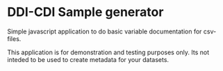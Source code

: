# DDI-CDI Sample generator

Simple javascript application to do basic variable documentation for csv-files.

This application is for demonstration and testing purposes only.
Its not inteded to be used to create metadata for your datasets.




